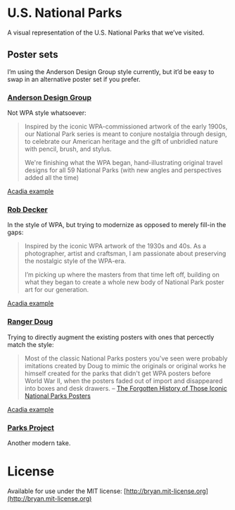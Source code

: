 # U.S. National Parks

A visual representation of the U.S. National Parks that we’ve visited.

## Poster sets

I’m using the Anderson Design Group style currently, but it’d be easy to swap in an alternative poster set if you prefer.

### [Anderson Design Group](https://www.andersondesigngroupstore.com/a/collections/60-american-national-parks)

Not WPA style whatsoever:

> Inspired by the iconic WPA-commissioned artwork of the early 1900s, our National Park series is meant to conjure nostalgia through design, to celebrate our American heritage and the gift of unbridled nature with pencil, brush, and stylus.
>
> We're finishing what the WPA began, hand-illustrating original travel designs for all 59 National Parks (with new angles and perspectives added all the time)

[Acadia example](https://s3.amazonaws.com/adg-bucket/acadia-national-park/1355-medium.jpg)

### [Rob Decker](https://www.national-park-posters.com/product-category/posters/)

In the style of WPA, but trying to modernize as opposed to merely fill-in the gaps:

> Inspired by the iconic WPA artwork of the 1930s and 40s. As a photographer, artist and craftsman, I am passionate about preserving the nostalgic style of the WPA-era.
>
> I’m picking up where the masters from that time left off, building on what they began to create a whole new body of National Park poster art for our generation.

[Acadia example](https://www.national-park-posters.com/wp-content/uploads/2014/11/acadia-national-park-1.jpg)

### [Ranger Doug](http://www.rangerdoug.com/posters)

Trying to directly augment the existing posters with ones that percectly match the style:

> Most of the classic National Parks posters you've seen were probably imitations created by Doug to mimic the originals or original works he himself created for the parks that didn't get WPA posters before World War II, when the posters faded out of import and disappeared into boxes and desk drawers.
> – [The Forgotten History of Those Iconic National Parks Posters](https://www.popularmechanics.com/adventure/outdoors/a22536/national-parks-posters/)

[Acadia example](https://www.rangerdoug.com/sites/default/files/Acadia-10.17.jpg)

### [Parks Project](https://www.parksproject.us/collections/national-park-posters)

Another modern take.

# License

Available for use under the MIT license: [http://bryan.mit-license.org](http://bryan.mit-license.org)
